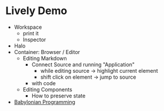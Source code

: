 # Lively Demo

- Workspace
  - print it
  - Inspector
- Halo 
- Container: Browser / Editor
  - Editing Markdown
    - Connect Source and running "Application" 
      - while editing source -> highlight current element 
      - shift click on element -> jump to source 
    - with code
  - Editing Components
    - How to preserve state
- [Babylonian Programming](browse://src/babylonian-programming-editor/demos/index.md)


